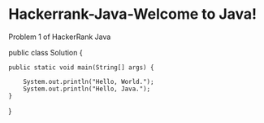 # Hackerrank-Java-Welcome to Java!
Problem  1 of HackerRank  Java











public class Solution {

    public static void main(String[] args) {
       
        System.out.println("Hello, World.");
        System.out.println("Hello, Java.");
    }
}
